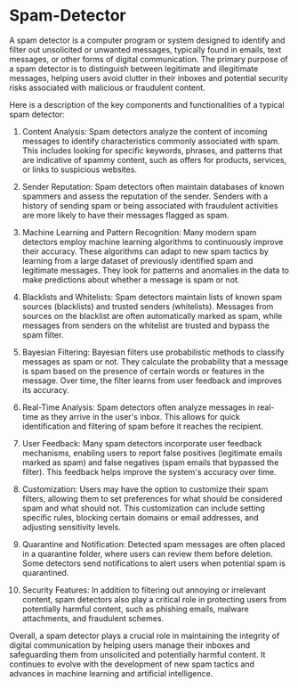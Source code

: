 # Spam-Detector 

A spam detector is a computer program or system designed to identify and filter out unsolicited or unwanted messages, typically found in emails, text messages, or other forms of digital communication. The primary purpose of a spam detector is to distinguish between legitimate and illegitimate messages, helping users avoid clutter in their inboxes and potential security risks associated with malicious or fraudulent content.

Here is a description of the key components and functionalities of a typical spam detector:

1. Content Analysis: Spam detectors analyze the content of incoming messages to identify characteristics commonly associated with spam. This includes looking for specific keywords, phrases, and patterns that are indicative of spammy content, such as offers for products, services, or links to suspicious websites.

2. Sender Reputation: Spam detectors often maintain databases of known spammers and assess the reputation of the sender. Senders with a history of sending spam or being associated with fraudulent activities are more likely to have their messages flagged as spam.

3. Machine Learning and Pattern Recognition: Many modern spam detectors employ machine learning algorithms to continuously improve their accuracy. These algorithms can adapt to new spam tactics by learning from a large dataset of previously identified spam and legitimate messages. They look for patterns and anomalies in the data to make predictions about whether a message is spam or not.

4. Blacklists and Whitelists: Spam detectors maintain lists of known spam sources (blacklists) and trusted senders (whitelists). Messages from sources on the blacklist are often automatically marked as spam, while messages from senders on the whitelist are trusted and bypass the spam filter.

5. Bayesian Filtering: Bayesian filters use probabilistic methods to classify messages as spam or not. They calculate the probability that a message is spam based on the presence of certain words or features in the message. Over time, the filter learns from user feedback and improves its accuracy.

6. Real-Time Analysis: Spam detectors often analyze messages in real-time as they arrive in the user's inbox. This allows for quick identification and filtering of spam before it reaches the recipient.

7. User Feedback: Many spam detectors incorporate user feedback mechanisms, enabling users to report false positives (legitimate emails marked as spam) and false negatives (spam emails that bypassed the filter). This feedback helps improve the system's accuracy over time.

8. Customization: Users may have the option to customize their spam filters, allowing them to set preferences for what should be considered spam and what should not. This customization can include setting specific rules, blocking certain domains or email addresses, and adjusting sensitivity levels.

9. Quarantine and Notification: Detected spam messages are often placed in a quarantine folder, where users can review them before deletion. Some detectors send notifications to alert users when potential spam is quarantined.

10. Security Features: In addition to filtering out annoying or irrelevant content, spam detectors also play a critical role in protecting users from potentially harmful content, such as phishing emails, malware attachments, and fraudulent schemes.

Overall, a spam detector plays a crucial role in maintaining the integrity of digital communication by helping users manage their inboxes and safeguarding them from unsolicited and potentially harmful content. It continues to evolve with the development of new spam tactics and advances in machine learning and artificial intelligence.
